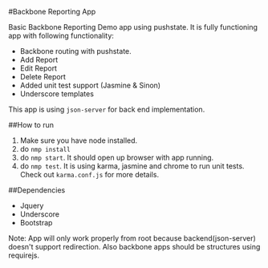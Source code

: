#Backbone Reporting App

Basic Backbone Reporting Demo app using pushstate. It is fully functioning app with following functionality:
- Backbone routing with pushstate.
- Add Report
- Edit Report
- Delete Report
- Added unit test support (Jasmine & Sinon)
- Underscore templates

This app is using `json-server` for back end implementation.  

##How to run 

1. Make sure you have node installed.  
2. do `nmp install`
3. do `nmp start`. It should open up browser with app running.
4. do `nmp test`. It is using karma, jasmine and chrome to run unit tests. Check out `karma.conf.js` for more details.

##Dependencies
- Jquery
- Underscore
- Bootstrap 

Note: App will only work properly from root because backend(json-server) doesn't support redirection. Also backbone apps should be structures using requirejs.  